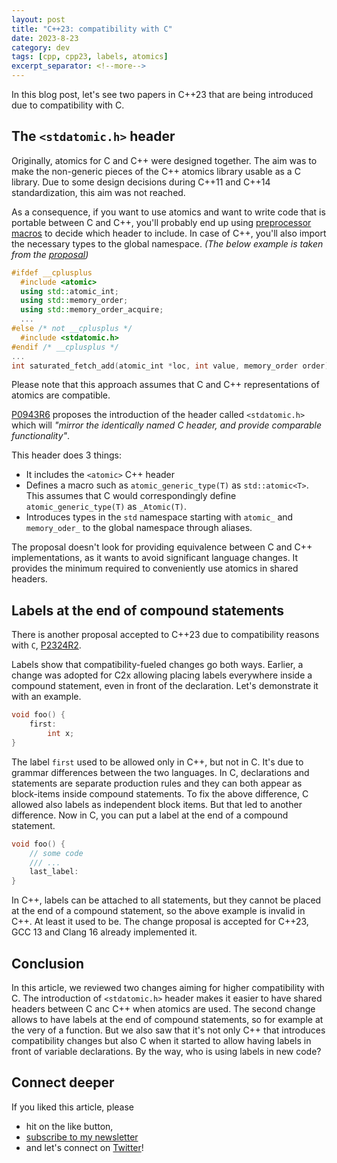 ```yaml
---
layout: post
title: "C++23: compatibility with C"
date: 2023-8-23
category: dev
tags: [cpp, cpp23, labels, atomics]
excerpt_separator: <!--more-->
---
```

In this blog post, let's see two papers in C++23 that are being introduced due to compatibility with C.

## The `<stdatomic.h>` header

Originally, atomics for C and C++ were designed together. The aim was to make the non-generic pieces of the C++ atomics library usable as a C library. Due to some design decisions during C++11 and C++14 standardization, this aim was not reached.

As a consequence, if you want to use atomics and want to write code that is portable between C and C++, you'll probably end up using [preprocessor macros](https://www.sandordargo.com/blog/2022/09/07/prepocessive-directive-changes-in-cpp23) to decide which header to include. In case of C++, you'll also import the necessary types to the global namespace. *(The below example is taken from the [proposal](https://www.open-std.org/jtc1/sc22/wg21/docs/papers/2020/p0943r6.html))*

```cpp
#ifdef __cplusplus
  #include <atomic>
  using std::atomic_int;
  using std::memory_order;
  using std::memory_order_acquire;
  ...
#else /* not __cplusplus */
  #include <stdatomic.h>
#endif /* __cplusplus */
...
int saturated_fetch_add(atomic_int *loc, int value, memory_order order);
```

Please note that this approach assumes that C and C++ representations of atomics are compatible.

[P0943R6](https://www.open-std.org/jtc1/sc22/wg21/docs/papers/2020/p0943r6.html) proposes the introduction of the header called `<stdatomic.h>` which will *"mirror the identically named C header, and provide comparable functionality"*.

This header does 3 things:
- It includes the `<atomic>` C++ header
- Defines a macro such as `atomic_generic_type(T)` as `std::atomic<T>`. This assumes that C would correspondingly define `atomic_generic_type(T)` as `_Atomic(T)`.
- Introduces types in the `std` namespace starting with `atomic_` and `memory_oder_` to the global namespace through aliases.

The proposal doesn't look for providing equivalence between C and C++ implementations, as it wants to avoid significant language changes. It provides the minimum required to conveniently use atomics in shared headers.

## Labels at the end of compound statements

There is another proposal accepted to C++23 due to compatibility reasons with `C`, [P2324R2](https://www.open-std.org/jtc1/sc22/wg21/docs/papers/2022/p2324r2.pdf).

Labels show that compatibility-fueled changes go both ways. Earlier, a change was adopted for C2x allowing placing labels everywhere inside a compound statement, even in front of the declaration. Let's demonstrate it with an example.

```cpp
void foo() {
	first:
		int x;
}
```

The label `first` used to be allowed only in C++, but not in C. It's due to grammar differences between the two languages. In C, declarations and statements are separate production rules and they can both appear as block-items inside compound statements. To fix the above difference, C allowed also labels as independent block items. But that led to another difference. Now in C, you can put a label at the end of a compound statement.

```cpp
void foo() {
	// some code
	/// ...
	last_label:
}
``` 

In C++, labels can be attached to all statements, but they cannot be placed at the end of a compound statement, so the above example is invalid in C++. At least it used to be. The change proposal is accepted for C++23, GCC 13 and Clang 16 already implemented it.

## Conclusion

In this article, we reviewed two changes aiming for higher compatibility with C. The introduction of `<stdatomic.h>` header makes it easier to have shared headers between C anc C++ when atomics are used. The second change allows to have labels at the end of compound statements, so for example at the very of a function. But we also saw that it's not only C++ that introduces compatibility changes but also C when it started to allow having labels in front of variable declarations. By the way, who is using labels in new code?

## Connect deeper

If you liked this article, please 
- hit on the like button,  
- [subscribe to my newsletter](http://eepurl.com/gvcv1j) 
- and let's connect on [Twitter](https://twitter.com/SandorDargo)!
